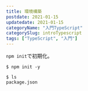 ```yaml
---
title: 環境構築
postdate: 2021-01-15
updatedate: 2021-01-15
categoryName: "入門TypeScript"
categorySlug: introTypescript
tags: ["TypeScript", "入門"]
---
```


`npm init`で初期化。

```
$ npm init -y

$ ls
package.json
```
